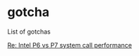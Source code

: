 # gotcha
List of gotchas

[Re: Intel P6 vs P7 system call performance](https://htmlpreview.github.io/?https://github.com/g-217/gotcha/blob/main/Re_Intel-P6-vs-P7-system-call-performance.html)
